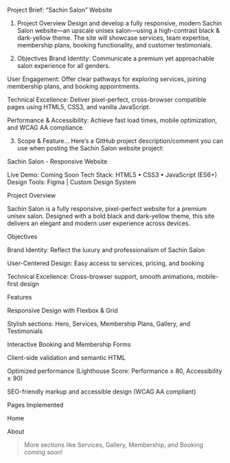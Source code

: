  Project Brief: “Sachin Salon” Website

1. Project Overview
Design and develop a fully responsive, modern Sachin Salon website—an upscale unisex salon—using a high-contrast black & dark-yellow theme. The site will showcase services, team expertise, membership plans, booking functionality, and customer testimonials.

2. Objectives
Brand Identity: Communicate a premium yet approachable salon experience for all genders.

User Engagement: Offer clear pathways for exploring services, joining membership plans, and booking appointments.

Technical Excellence: Deliver pixel-perfect, cross-browser compatible pages using HTML5, CSS3, and vanilla JavaScript.

Performance & Accessibility: Achieve fast load times, mobile optimization, and WCAG AA compliance.

3. Scope & Feature…
 Here’s a GitHub project description/comment you can use when posting the Sachin Salon website project:

 Sachin Salon - Responsive Website

Live Demo: Coming Soon
Tech Stack: HTML5 • CSS3 • JavaScript (ES6+)
Design Tools: Figma | Custom Design System

 Project Overview

Sachin Salon is a fully responsive, pixel-perfect website for a premium unisex salon. Designed with a bold black and dark-yellow theme, this site delivers an elegant and modern user experience across devices.

 Objectives

Brand Identity: Reflect the luxury and professionalism of Sachin Salon

User-Centered Design: Easy access to services, pricing, and booking

Technical Excellence: Cross-browser support, smooth animations, mobile-first design

Features

 Responsive Design with Flexbox & Grid

 Stylish sections: Hero, Services, Membership Plans, Gallery, and Testimonials

 Interactive Booking and Membership Forms

 Client-side validation and semantic HTML

 Optimized performance (Lighthouse Score: Performance ≥ 80, Accessibility ≥ 90)

 SEO-friendly markup and accessible design (WCAG AA compliant)

 Pages Implemented

Home

About

> More sections like Services, Gallery, Membership, and Booking coming soon!
